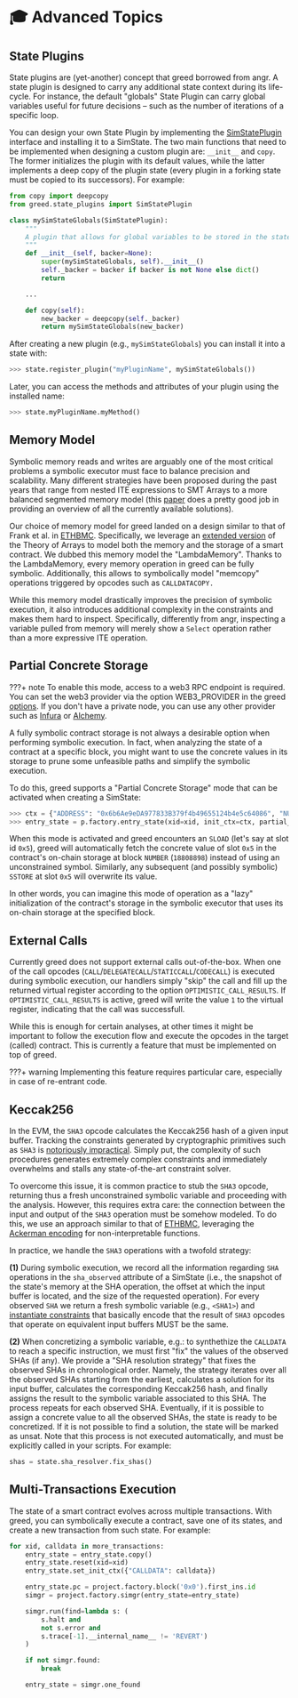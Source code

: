 # 🎓 Advanced Topics


## State Plugins

State plugins are (yet-another) concept that greed borrowed from angr.
A state plugin is designed to carry any additional state context during its life-cycle.
For instance, the default "globals" State Plugin can carry global variables useful for future decisions – such as the number of iterations of a specific loop.

You can design your own State Plugin by implementing the [SimStatePlugin](https://github.com/ucsb-seclab/greed/blob/main/greed/state_plugins/plugin.py) interface and installing it to a SimState.
The two main functions that need to be implemented when designing a custom plugin are: `__init__` and `copy`.
The former initializes the plugin with its default values, while the latter implements a deep copy of the plugin state (every plugin in a forking state must be copied to its successors). For example:
```python
from copy import deepcopy
from greed.state_plugins import SimStatePlugin

class mySimStateGlobals(SimStatePlugin):
    """
    A plugin that allows for global variables to be stored in the state.
    """
    def __init__(self, backer=None):
        super(mySimStateGlobals, self).__init__()
        self._backer = backer if backer is not None else dict()
        return

    ...

    def copy(self):
        new_backer = deepcopy(self._backer)
        return mySimStateGlobals(new_backer)

```

After creating a new plugin (e.g., `mySimStateGlobals`) you can install it into a state with:

```python
>>> state.register_plugin("myPluginName", mySimStateGlobals())
```

Later, you can access the methods and attributes of your plugin using the installed name:

```python
>>> state.myPluginName.myMethod()
```

## Memory Model

Symbolic memory reads and writes are arguably one of the most critical problems a symbolic executor must face to balance precision and scalability.
Many different strategies have been proposed during the past years that range from nested ITE expressions to SMT Arrays to a more balanced segmented memory model (this [paper](https://www.diag.uniroma1.it/~delia/papers/svtr19.pdf) does a pretty good job in providing an overview of all the currently available solutions).

Our choice of memory model for greed landed on a design similar to that of Frank et al. in [ETHBMC](https://www.usenix.org/system/files/sec20fall_frank_prepub_0.pdf). Specifically, we leverage an [extended version](https://llbmc.org/files/papers/VSTTE13.pdf) of the Theory of Arrays to model both the memory and the storage of a smart contract. We dubbed this memory model the "LambdaMemory".
Thanks to the LambdaMemory, every memory operation in greed can be fully symbolic. Additionally, this allows to symbolically model "memcopy" operations triggered by opcodes such as `CALLDATACOPY.`

While this memory model drastically improves the precision of symbolic execution, it also introduces additional complexity in the constraints and makes them hard to inspect.
Specifically, differently from angr, inspecting a variable pulled from memory will merely show a `Select` operation rather than a more expressive ITE operation.

## Partial Concrete Storage

???+ note
       To enable this mode, access to a web3 RPC endpoint is required. You can set the web3 provider via the option WEB3_PROVIDER in the greed [options](https://github.com/ucsb-seclab/greed/blob/main/greed/options.py#L12).
       If you don't have a private node, you can use any other provider such as [Infura](https://www.infura.io/) or [Alchemy](https://www.alchemy.com/).

A fully symbolic contract storage is not always a desirable option when performing symbolic execution.
In fact, when analyzing the state of a contract at a specific block, you might want to use the concrete values in its storage to prune some unfeasible paths and simplify the symbolic execution.

To do this, greed supports a "Partial Concrete Storage" mode that can be activated when creating a SimState:

```python
>>> ctx = {"ADDRESS": "0x6b6Ae9eDA977833B379f4b49655124b4e5c64086", "NUMBER": 18808898}
>>> entry_state = p.factory.entry_state(xid=xid, init_ctx=ctx, partial_concrete_storage=True)
```

When this mode is activated and greed encounters an `SLOAD` (let's say at slot id `0x5`), greed will automatically fetch the concrete value of slot `0x5` in the contract's on-chain storage at block `NUMBER` (`18808898`) instead of using an unconstrained symbol. Similarly, any subsequent (and possibly symbolic) `SSTORE` at slot `0x5` will overwrite its value. 

In other words, you can imagine this mode of operation as a "lazy" initialization of the contract's storage in the symbolic executor that uses its on-chain storage at the specified block.

## External Calls

Currently greed does not support external calls out-of-the-box. When one of the call opcodes (`CALL`/`DELEGATECALL`/`STATICCALL`/`CODECALL`) is executed during symbolic execution, our handlers simply "skip" the call and fill up the returned virtual register according to the option `OPTIMISTIC_CALL_RESULTS`. If `OPTIMISTIC_CALL_RESULTS` is active, greed will write the value `1` to the virtual register, indicating that the call was successfull.

While this is enough for certain analyses, at other times it might be important to follow the execution flow and execute the opcodes in the target (called) contract. This is currently a feature that must be implemented on top of greed.

???+ warning
       Implementing this feature requires particular care, especially in case of re-entrant code.


## Keccak256

In the EVM, the `SHA3` opcode calculates the Keccak256 hash of a given input buffer.
Tracking the constraints generated by cryptographic primitives such as `SHA3` is [notoriously impractical](https://link.springer.com/chapter/10.1007/978-3-642-19125-1_5). Simply put, the complexity of such procedures generates extremely complex constraints and immediately overwhelms and stalls any state-of-the-art constraint solver.

To overcome this issue, it is common practice to stub the `SHA3` opcode, returning thus a fresh unconstrained symbolic variable and proceeding with the analysis. However, this requires extra care: the connection between the input and output of the `SHA3` operation must be somehow modeled.
To do this, we use an approach similar to that of [ETHBMC](https://www.usenix.org/system/files/sec20fall_frank_prepub_0.pdf), leveraging the [Ackerman encoding](https://pdfs.semanticscholar.org/e4ac/6d84bd12069af44310c4e2816d6d9fc18d9e.pdf) for non-interpretable functions.

In practice, we handle the `SHA3` operations with a twofold strategy:

**(1)** During symbolic execution, we record all the information regarding `SHA` operations in the `sha_observed` attribute of a SimState (i.e., the snapshot of the state's memory at the SHA operation, the offset at which the input buffer is located, and the size of the requested operation). <!-- Then, in case the option `GREEDY_SHA` is active, we calculated (on the fly) the Keccak256 of fully concrete input buffers (or, symbolic buffers with one possible solution) and we assign this value to the result virtual registers. If no `GREEDY_SHA` is used  (or the input buffer is not concrete), we return a fresh symbolic variable (e.g., `<SHA1>`).  -->
For every observed `SHA` we return a fresh symbolic variable (e.g., `<SHA1>`) and [instantiate constraints](https://github.com/ucsb-seclab/greed/blob/main/greed/sha3.py#L44) that basically encode that the result of `SHA3` opcodes that operate on equivalent input buffers MUST be the same. 

**(2)** When concretizing a symbolic variable, e.g.: to synthethize the `CALLDATA` to reach a specific instruction, we must first "fix" the values of the observed SHAs (if any). We provide a "SHA resolution strategy" that fixes the observed SHAs in chronological order. Namely, the strategy iterates over all the observed SHAs starting from the earliest, calculates a solution for its input buffer, calculates the corresponding Keccak256 hash, and finally assigns the result to the symbolic variable associated to this SHA. The process repeats for each observed SHA. Eventually, if it is possible to assign a concrete value to all the observed SHAs, the state is ready to be concretized. If it is not possible to find a solution, the state will be marked as unsat.
Note that this process is not executed automatically, and must be explicitly called in your scripts. For example:

```python
shas = state.sha_resolver.fix_shas()  
```

## Multi-Transactions Execution

The state of a smart contract evolves across multiple transactions.
With greed, you can symbolically execute a contract, save one of its states, and create a new transaction from such state. For example:

```python
for xid, calldata in more_transactions:
    entry_state = entry_state.copy()
    entry_state.reset(xid=xid)
    entry_state.set_init_ctx({"CALLDATA": calldata})

    entry_state.pc = project.factory.block('0x0').first_ins.id
    simgr = project.factory.simgr(entry_state=entry_state)

    simgr.run(find=lambda s: (
        s.halt and 
        not s.error and
        s.trace[-1].__internal_name__ != 'REVERT')
    )

    if not simgr.found:
        break

    entry_state = simgr.one_found
```
